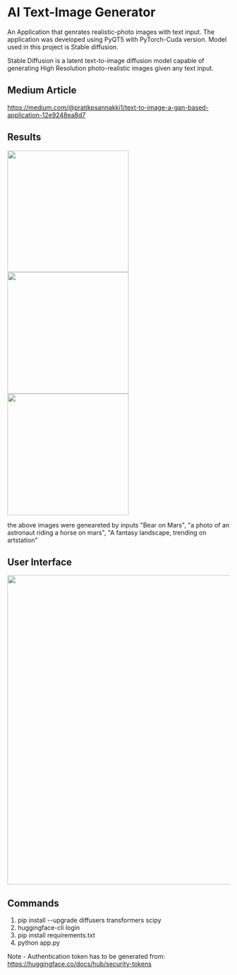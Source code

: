 # AI Text-Image Generator 



An Application that genrates realistic-photo images with text input. The application was developed using PyQT5 with PyTorch-Cuda version. Model used in this project is   Stable diffusion.  

Stable Diffusion is a latent text-to-image diffusion model capable of generating High Resolution photo-realistic images given any text input.

## Medium Article

https://medium.com/@pratikpsannakki1/text-to-image-a-gan-based-application-12e9248ea8d7

## **Results**



<img src="https://user-images.githubusercontent.com/114252357/204707155-d8bdbc61-5922-4661-bbea-afb52876eff0.jpg" width="275" height="275"><img src="https://user-images.githubusercontent.com/114252357/204707166-2ed1fb0d-1dfc-4850-9840-ef44c6071516.jpg" width="275" height="275"><img src="https://user-images.githubusercontent.com/114252357/204707182-1be3b37f-b528-441d-9298-1a4c08cffcef.jpg" width="275" height="275">

the above images were geneareted by inputs "Bear on Mars", "a photo of an astronaut riding a horse on mars", "A fantasy landscape, trending on artstation"

## **User Interface** 


<img src="https://user-images.githubusercontent.com/114252357/204708294-0ddecdba-ba3e-4be1-9b0e-e80827bcb530.png" width="700" height="700">


## **Commands**

1. pip install --upgrade diffusers transformers scipy
2. huggingface-cli login
3. pip install requirements.txt
4. python app.py


Note - Authentication token has to be generated from: https://huggingface.co/docs/hub/security-tokens
